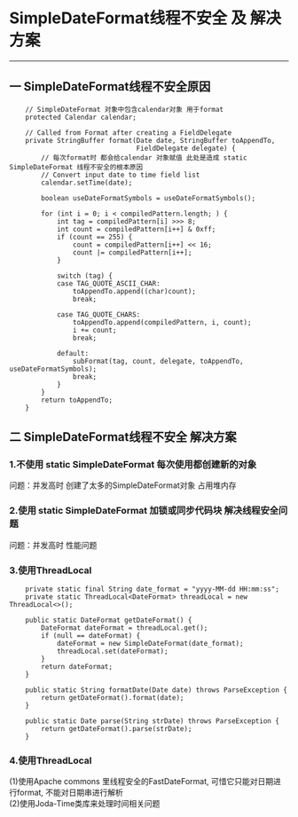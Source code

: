 # SimpleDateFormat线程不安全 及 解决方案
---
## 一 SimpleDateFormat线程不安全原因

        // SimpleDateFormat 对象中包含calendar对象 用于format
        protected Calendar calendar;

        // Called from Format after creating a FieldDelegate
        private StringBuffer format(Date date, StringBuffer toAppendTo,
                                    FieldDelegate delegate) {
            // 每次format时 都会给calendar 对象赋值 此处是造成 static SimpleDateFormat 线程不安全的根本原因            
            // Convert input date to time field list
            calendar.setTime(date);
    
            boolean useDateFormatSymbols = useDateFormatSymbols();
    
            for (int i = 0; i < compiledPattern.length; ) {
                int tag = compiledPattern[i] >>> 8;
                int count = compiledPattern[i++] & 0xff;
                if (count == 255) {
                    count = compiledPattern[i++] << 16;
                    count |= compiledPattern[i++];
                }
    
                switch (tag) {
                case TAG_QUOTE_ASCII_CHAR:
                    toAppendTo.append((char)count);
                    break;
    
                case TAG_QUOTE_CHARS:
                    toAppendTo.append(compiledPattern, i, count);
                    i += count;
                    break;
    
                default:
                    subFormat(tag, count, delegate, toAppendTo, useDateFormatSymbols);
                    break;
                }
            }
            return toAppendTo;
        }
        
## 二 SimpleDateFormat线程不安全 解决方案
### 1.不使用 static SimpleDateFormat 每次使用都创建新的对象
问题：并发高时 创建了太多的SimpleDateFormat对象 占用堆内存 
 
### 2.使用 static SimpleDateFormat 加锁或同步代码块 解决线程安全问题
问题：并发高时 性能问题

### 3.使用ThreadLocal

        private static final String date_format = "yyyy-MM-dd HH:mm:ss";
        private static ThreadLocal<DateFormat> threadLocal = new ThreadLocal<>();
    
        public static DateFormat getDateFormat() {
            DateFormat dateFormat = threadLocal.get();
            if (null == dateFormat) {
                dateFormat = new SimpleDateFormat(date_format);
                threadLocal.set(dateFormat);
            }
            return dateFormat;
        }
    
        public static String formatDate(Date date) throws ParseException {
            return getDateFormat().format(date);
        }
    
        public static Date parse(String strDate) throws ParseException {
            return getDateFormat().parse(strDate);
        }
        
 ### 4.使用ThreadLocal
 (1)使用Apache commons 里线程安全的FastDateFormat, 可惜它只能对日期进行format, 不能对日期串进行解析<br>
 (2)使用Joda-Time类库来处理时间相关问题